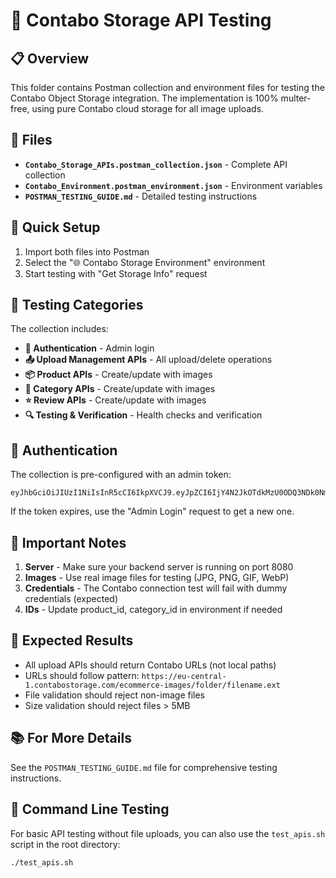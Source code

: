 # 🚀 Contabo Storage API Testing

## 📋 Overview

This folder contains Postman collection and environment files for testing the Contabo Object Storage integration. The implementation is 100% multer-free, using pure Contabo cloud storage for all image uploads.

## 📁 Files

- **`Contabo_Storage_APIs.postman_collection.json`** - Complete API collection
- **`Contabo_Environment.postman_environment.json`** - Environment variables
- **`POSTMAN_TESTING_GUIDE.md`** - Detailed testing instructions

## 🔧 Quick Setup

1. Import both files into Postman
2. Select the "🌐 Contabo Storage Environment" environment
3. Start testing with "Get Storage Info" request

## 🧪 Testing Categories

The collection includes:

- **🔐 Authentication** - Admin login
- **📤 Upload Management APIs** - All upload/delete operations
- **📦 Product APIs** - Create/update with images
- **📂 Category APIs** - Create/update with images
- **⭐ Review APIs** - Create/update with images
- **🔍 Testing & Verification** - Health checks and verification

## 🔑 Authentication

The collection is pre-configured with an admin token:

```
eyJhbGciOiJIUzI1NiIsInR5cCI6IkpXVCJ9.eyJpZCI6IjY4N2JkOTdkMzU0ODQ3NDk0NmRkOWY2YyIsInJvbGUiOiJhZG1pbiIsImlhdCI6MTc1MzEyNDExNywiZXhwIjoxNzUzNzI4OTE3fQ.6RiSm_fw_XV9VmTZoQam4IDVPhBJCBFDvNlFi35ok8o
```

If the token expires, use the "Admin Login" request to get a new one.

## 📝 Important Notes

1. **Server** - Make sure your backend server is running on port 8080
2. **Images** - Use real image files for testing (JPG, PNG, GIF, WebP)
3. **Credentials** - The Contabo connection test will fail with dummy credentials (expected)
4. **IDs** - Update product_id, category_id in environment if needed

## 🎯 Expected Results

- All upload APIs should return Contabo URLs (not local paths)
- URLs should follow pattern: `https://eu-central-1.contabostorage.com/ecommerce-images/folder/filename.ext`
- File validation should reject non-image files
- Size validation should reject files > 5MB

## 📚 For More Details

See the `POSTMAN_TESTING_GUIDE.md` file for comprehensive testing instructions.

## 🚀 Command Line Testing

For basic API testing without file uploads, you can also use the `test_apis.sh` script in the root directory:

```bash
./test_apis.sh
```

